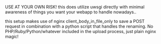 USE AT YOUR OWN RISK! 
this does utilize uwsgi directly with minimal awareness of things you want your webapp to handle nowadays..

this setup makes use of nginx client_body_in_file_only to save a POST request in combination with a python script that handles the renaming.
No PHP/Ruby/Python/whatever included in the upload process, just plain nginx magic!

